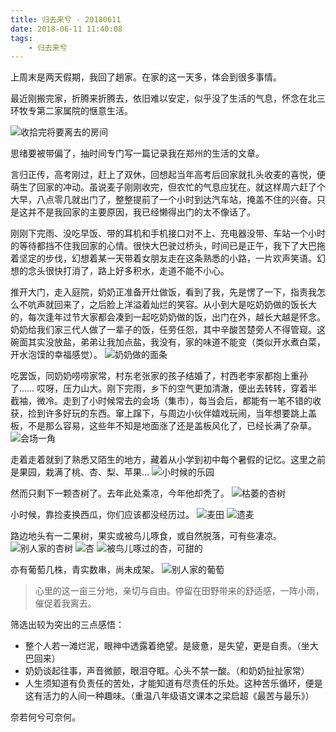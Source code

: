 ```yaml
---
title: 归去来兮 - 20180611
date: 2018-06-11 11:40:08
tags:
    - 归去来兮
---
```


上周末是两天假期，我回了趟家。在家的这一天多，体会到很多事情。

最近刚搬完家，折腾来折腾去，依旧难以安定，似乎没了生活的气息，怀念在北三环牧专第二家属院的惬意生活。

![收拾完将要离去的房间](/public/images/归去来兮-20180611/muzhuan.jpg)

思绪要被带偏了，抽时间专门写一篇记录我在郑州的生活的文章。

言归正传，高考刚过，赶上了双休，回想起当年高考后回家就扎头收麦的喜悦，便萌生了回家的冲动。虽说麦子刚刚收完，但农忙的气息应犹在。就这样周六赶了个大早，八点零几就出门了，整整提前了一个小时到达汽车站，掩盖不住的兴奋。只是这并不是我回家的主要原因，我已经懒得出门的太不像话了。

刚刚下完雨、没吃早饭、带的耳机和手机接口对不上、充电器没带、车站一个小时的等待都挡不住我回家的心情。很快大巴驶过桥头，时间已是正午，我下了大巴拖着坚定的步伐，幻想着某一天带着女朋友走在这条熟悉的小路，一片欢声笑语。幻想的念头很快打消了，路上好多积水，走道不能不小心。

推开大门，走入庭院，奶奶正准备开灶做饭，看到了我，先是愣了一下，指责我怎么不吭声就回来了，之后脸上洋溢着灿烂的笑容。从小到大是吃奶奶做的饭长大的，每次逢年过节大家都会凑到一起吃奶奶做的饭，出门在外，越长大越是怀念。奶奶给我们家三代人做了一辈子的饭，任劳任怨，其中辛酸苦楚旁人不得管窥。这碗面其实没放盐，弟弟让我加点盐，我没有，家的味道不能变（类似开水煮白菜，开水泡馍的幸福感觉）。
![奶奶做的面条](/public/images/归去来兮-20180611/noodles.jpg)

吃罢饭，同奶奶唠唠家常，村东老张家的孩子结婚了，村西老李家都抱上重孙了…… 哎呀，压力山大。刚下完雨，乡下的空气更加清澈，便出去转转，穿着半截袖，微冷。走到了小时候常去的会场（集市），每当会后，都能有一笔不错的收获，捡到许多好玩的东西。窜上蹿下，与周边小伙伴嬉戏玩闹，当年想要跳上盖板，不是那么容易，这些年不知是地面涨了还是盖板风化了，已经长满了杂草。
![会场一角](/public/images/归去来兮-20180611/market.jpg)

走着走着就到了熟悉又陌生的地方，藏着从小学到初中每个暑假的记忆。这里之前是果园，栽满了桃、杏、梨、苹果…
![小时候的乐园](/public/images/归去来兮-20180611/field.jpg)

然而只剩下一颗杏树了。去年此处乘凉，今年他却秃了。
![枯萎的杏树](/public/images/归去来兮-20180611/dead-apricot-tree.jpg)

小时候，靠捡麦换西瓜，你们应该都没经历过。
![麦田](/public/images/归去来兮-20180611/wheatland.jpg)
![遗麦](/public/images/归去来兮-20180611/wheat.jpg)

路边地头有一二果树，果实或被鸟儿啄食，或自然脱落，可有些凄凉。
![别人家的杏树](/public/images/归去来兮-20180611/xingshu.jpg)
![杏](/public/images/归去来兮-20180611/xing.jpg)
![被鸟儿啄过的杏，可甜的](/public/images/归去来兮-20180611/xing-1.jpg)

亦有葡萄几株，青实数串，尚未成架。
![别人家的葡萄](/public/images/归去来兮-20180611/putao.jpg)

> 心里的这一亩三分地，亲切与自由。停留在田野带来的舒适感，一阵小雨，催促着我离去。

筛选出较为突出的三点感悟：
- 整个人若一滩烂泥，眼神中透露着绝望。是疲惫，是失望，更是自责。（坐大巴回来）
- 奶奶谈起往事，声音微颤，眼泪夺眶。心头不禁一酸。（和奶奶扯扯家常）
- 人生须知道有负责任的苦处，才能知道有尽责任的乐处。这种苦乐循环，便是这有活力的人间一种趣味。（重温八年级语文课本之梁启超《最苦与最乐》）

奈若何兮可奈何。
